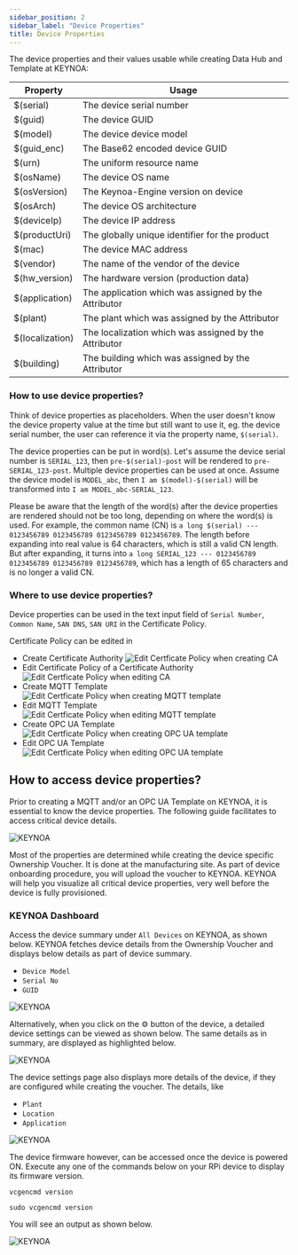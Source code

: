 ```yaml
---
sidebar_position: 2
sidebar_label: "Device Properties"
title: Device Properties
---
```


The device properties and their values usable while creating Data Hub and Template at KEYNOA:

| Property        | Usage                                                 |
|-----------------|-------------------------------------------------------|
| $(serial)       | The device serial number                              |
| $(guid)         | The device GUID                                       |
| $(model)        | The device device model                               |
| $(guid_enc)     | The Base62 encoded device GUID                        |
| $(urn)          | The uniform resource name                             |
| $(osName)       | The device OS name                                    |
| $(osVersion)    | The Keynoa-Engine version on device                   |
| $(osArch)       | The device OS architecture                            |
| $(deviceIp)     | The device IP address                                 |
| $(productUri)   | The globally unique identifier for the product        |
| $(mac)          | The device MAC address                                |
| $(vendor)       | The name of the vendor of the device                  |
| $(hw_version)   | The hardware version (production data)                |
| $(application)  | The application which was assigned by the Attributor  |
| $(plant)        | The plant which was assigned by the Attributor        |
| $(localization) | The localization which was assigned by the Attributor |
| $(building)     | The building which was assigned by the Attributor     |

### How to use device properties?
Think of device properties as placeholders. 
When the user doesn't know the device property value at the time but still want to use it, eg. the device serial number,
the user can reference it via the property name, `$(serial)`. 

The device properties can be put in word(s). Let's assume the device serial number is `SERIAL_123`, then 
`pre-$(serial)-post` will be rendered to `pre-SERIAL_123-post`.
Multiple device properties can be used at once. Assume the device model is `MODEL_abc`, then `I am $(model)-$(serial)` will be
transformed into `I am MODEL_abc-SERIAL_123`.

Please be aware that the length of the word(s) after the device properties are rendered should not be too long, 
depending on where the word(s) is used. 
For example, the common name (CN) is `a long $(serial) --- 0123456789 0123456789 0123456789 0123456789`.
The length before expanding into real value is 64 characters, which is still a valid CN length.
But after expanding, it turns into `a long SERIAL_123 --- 0123456789 0123456789 0123456789 0123456789`, 
which has a length of 65 characters and is no longer a valid CN.

### Where to use device properties?
Device properties can be used in the text input field of `Serial Number`, `Common Name`, `SAN DNS`, `SAN URI` 
in the Certificate Policy.

Certificate Policy can be edited in
- Create Certificate Authority
  ![Edit Certficate Policy when creating CA](/img/KEYNOA/reference-doc/Device-Properties/default-cert-template-create-CA.png)
- Edit Certificate Policy of a Certificate Authority
  ![Edit Certficate Policy when editing CA](/img/KEYNOA/reference-doc/Device-Properties/default-cert-template-edit-CA.png)
- Create MQTT Template
  ![Edit Certficate Policy when creating MQTT template](/img/KEYNOA/reference-doc/Device-Properties/cert-template-create-mqtt.png)
- Edit MQTT Template
  ![Edit Certficate Policy when editing MQTT template](/img/KEYNOA/reference-doc/Device-Properties/cert-template-edit-mqtt.png)
- Create OPC UA Template
  ![Edit Certficate Policy when creating OPC UA template](/img/KEYNOA/reference-doc/Device-Properties/cert-template-create-OPCUA.png)
- Edit OPC UA Template
  ![Edit Certficate Policy when editing OPC UA template](/img/KEYNOA/reference-doc/Device-Properties/cert-template-edit-OPCUA.png)


## How to access device properties?

Prior to creating a MQTT and/or an OPC UA Template on KEYNOA, it is essential to know the device properties. The following guide facilitates to access critical device details. 

![KEYNOA](/img/KEYNOA/reference-doc/Device-Properties/device-properties.png)

Most of the properties are determined while creating the device specific Ownership Voucher. It is done at the manufacturing site. As part of device onboarding procedure, you will upload the voucher to KEYNOA. KEYNOA will help you visualize all critical device properties, very well before the device is fully provisioned.


### KEYNOA Dashboard

Access the device summary under `All Devices` on KEYNOA, as shown below. KEYNOA fetches device details from the Ownership Voucher and displays below details as part of device summary.

- `Device Model`
- `Serial No`
- `GUID`

![KEYNOA](/img/KEYNOA/reference-doc/Device-Properties/device-summary.png)

Alternatively, when you click on the :gear: button of the device, a detailed device settings can be viewed as shown below. The same details as in summary, are displayed as highlighted below.

![KEYNOA](/img/KEYNOA/reference-doc/Device-Properties/device-detailed-settings-1.png)


The device settings page also displays more details of the device, if they are configured while creating the voucher. The details, like

- `Plant`
- `Location`
- `Application`
 
![KEYNOA](/img/KEYNOA/reference-doc/Device-Properties/device-detailed-settings-2.png)

The device firmware however, can be accessed once the device is powered ON. Execute any one of the commands below on your RPi device to display its firmware version.

```
vcgencmd version
```
```
sudo vcgencmd version
```

You will see an output as shown below. 

![KEYNOA](/img/KEYNOA/reference-doc/Device-Properties/firmware-version.png)







